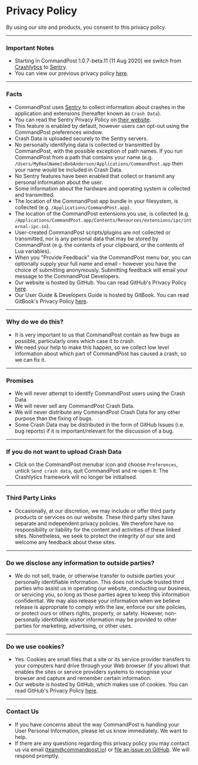 # Privacy Policy

By using our site and products, you consent to this privacy policy.

---

### Important Notes

* Starting in CommandPost 1.0.7-beta.11 (11 Aug 2020) we switch from [Crashlytics](https://fabric.io) to [Sentry](https://sentry.io).
* You can view our previous privacy policy [here](https://github.com/CommandPost/CommandPost-UserGuide/blob/54fe4b0358fb1fdbbce898eafa7637626cfa5931/privacy_credits/privacy_policy/README.md).

---

### Facts

* CommandPost uses [Sentry](https://sentry.io) to collect information about crashes in the application and extensions (hereafter known as `Crash Data`).
* You can read the Sentry Privacy Policy on [their website](https://sentry.io/privacy/).
* This feature is enabled by default, however users can opt-out using the CommandPost preferences window.
* Crash Data is uploaded securely to the Sentry servers.
* No personally identifying data is collected or transmitted by CommandPost, with the possible exception of path names. If you run CommandPost from a path that contains your name (e.g. `/Users/MyRealNameIsBobAnderson/Applications/CommandPost.app` then your name would be included in Crash Data.
* No Sentry features have been enabled that collect or transmit any personal information about the user.
* Some information about the hardware and operating system is collected and transmitted.
* The location of the CommandPost app bundle in your filesystem, is collected (e.g. `/Applications/CommandPost.app`).
* The location of the CommandPost extensions you use, is collected (e.g. `/Applications/CommandPost.app/Contents/Resources/extensions/ipc/internal-ipc.so`).
* User-created CommandPost scripts/plugins are not collected or transmitted, nor is any personal data that may be stored by CommandPost (e.g. the contents of your clipboard, or the contents of Lua variables).
* When you "Provide Feedback" via the CommandPost menu bar, you can optionally supply your full name and email - however you have the choice of submitting anonymously. Submitting feedback will email your message to the CommandPost Developers.
* Our website is hosted by GitHub. You can read GitHub's Privacy Policy [here](https://help.github.com/articles/github-privacy-statement/).
* Our User Guide & Developers Guide is hosted by GitBook. You can read GitBook's Privacy Policy [here](https://legacy.gitbook.com/privacy).

---

### Why do we do this?

* It is very important to us that CommandPost contain as few bugs as possible, particularly ones which case it to crash.
* We need your help to make this happen, so we collect low level information about which part of CommandPost has caused a crash, so we can fix it.

---

### Promises

* We will never attempt to identify CommandPost users using the Crash Data.
* We will never sell any CommandPost Crash Data.
* We will never distribute any CommandPost Crash Data for any other purpose than the fixing of bugs.
* Some Crash Data may be distributed in the form of GitHub Issues (i.e. bug reports) if it is important/relevant for the discussion of a bug.

---

### If you do not want to upload Crash Data

* Click on the CommandPost menubar icon and choose `Preferences`, untick `Send crash data`, quit CommandPost and re-open it. The Crashlytics framework will no longer be initialised.

---

### Third Party Links

* Occasionally, at our discretion, we may include or offer third party products or services on our website. These third party sites have separate and independent privacy policies. We therefore have no responsibility or liability for the content and activities of these linked sites. Nonetheless, we seek to protect the integrity of our site and welcome any feedback about these sites.

---

### Do we disclose any information to outside parties?

* We do not sell, trade, or otherwise transfer to outside parties your personally identifiable information. This does not include trusted third parties who assist us in operating our website, conducting our business, or servicing you, so long as those parties agree to keep this information confidential. We may also release your information when we believe release is appropriate to comply with the law, enforce our site policies, or protect ours or others rights, property, or safety. However, non-personally identifiable visitor information may be provided to other parties for marketing, advertising, or other uses.

---

### Do we use cookies?

* Yes. Cookies are small files that a site or its service provider transfers to your computers hard drive through your Web browser (if you allow) that enables the sites or service providers systems to recognise your browser and capture and remember certain information.
* Our website is hosted by GitHub, which makes use of cookies. You can read GitHub's Privacy Policy [here](https://help.github.com/articles/github-privacy-statement/).

---

### Contact Us

* If you have concerns about the way CommandPost is handling your User Personal Information, please let us know immediately. We want to help.
* If there are any questions regarding this privacy policy you may contact us via email (team@commandpost.io) or [file an issue on GitHub](https://github.com/CommandPost/CommandPost/issues). We will respond promptly.